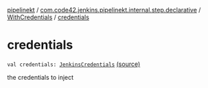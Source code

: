 [pipelinekt](../../index.md) / [com.code42.jenkins.pipelinekt.internal.step.declarative](../index.md) / [WithCredentials](index.md) / [credentials](./credentials.md)

# credentials

`val credentials: `[`JenkinsCredentials`](../../com.code42.jenkins.pipelinekt.core.credentials/-jenkins-credentials/index.md) [(source)](https://github.com/code42/pipelinekt/tree/master/internal/src/main/kotlin/com/code42/jenkins/pipelinekt/internal/step/declarative/WithCredentials.kt#L15)

the credentials to inject

